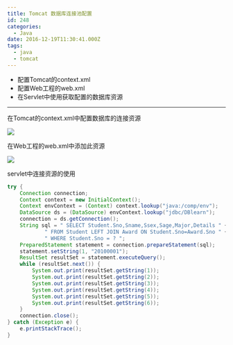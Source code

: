 ```yaml
---
title: Tomcat 数据库连接池配置
id: 248
categories:
  - Java
date: 2016-12-19T11:30:41.000Z
tags:
  - java
  - tomcat
---
```


+ 配置Tomcat的context.xml
+ 配置Web工程的web.xml
+ 在Servlet中使用获取配置的数据库资源

<!--more-->

----

在Tomcat的context.xml中配置数据库的连接资源

![](https://oizhq5zzs.qnssl.com/images/2016/12/QQ截图20161213094556.png)

在Web工程的web.xml中添加此资源

![](https://oizhq5zzs.qnssl.com/images/2016/12/QQ截图20161213094748.png)

servlet中连接资源的使用
```java
try {
    Connection connection;
    Context context = new InitialContext();
    Context envContext = (Context) context.lookup("java:/comp/env");
    DataSource ds = (DataSource) envContext.lookup("jdbc/DBlearn");
    connection = ds.getConnection();
    String sql = " SELECT Student.Sno,Sname,Ssex,Sage,Major,Details " +
            " FROM Student LEFT JOIN Award ON Student.Sno=Award.Sno " +
            " WHERE Student.Sno = ? ";
    PreparedStatement statement = connection.prepareStatement(sql);
    statement.setString(1, "20100001");
    ResultSet resultSet = statement.executeQuery();
    while (resultSet.next()) {
        System.out.print(resultSet.getString(1));
        System.out.print(resultSet.getString(2));
        System.out.print(resultSet.getString(3));
        System.out.print(resultSet.getString(4));
        System.out.print(resultSet.getString(5));
        System.out.print(resultSet.getString(6));
    }
    connection.close();
} catch (Exception e) {
    e.printStackTrace();
}
```
